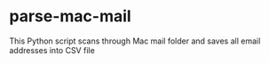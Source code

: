 # parse-mac-mail
This Python script scans through Mac mail folder and saves all email addresses into CSV file
